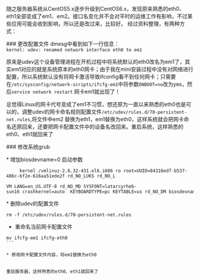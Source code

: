 随之服务器系统从CentOS5.x逐步升级到CentOS6.x，发现原来熟悉的eth0、eth1全部变成了em1、em2。接口名变化并不会对平时的运维工作有影响，不过某些应用可能会收到影响，所以还是改过来，比较好。
经过资料整理，有两种方式：

### 更改配置文件
dmesg中看到如下一行信息：`kernel: udev: renamed network interface eth0 to em1`

原来是udev这个设备管理进程在开机过程中将系统默认的eth0改名为em1了，其实em1对应的就是系统原本的eth0网卡；由于我在mini安装过程中没有对网络进行配置，所以系统默认没有将网卡激活导致ifconfig看不到任何网卡；只需要在`/etc/sysconfig/network-scripts/ifcfg-em1`中将参数`ONBOOT=no`改为yes，然后`service network restart` 网卡em1就出现了！

总觉得Linux的网卡代号变成了em1不习惯，想还原为一直以来熟悉的eth0也是可以的，调整udev的网卡命名规则配置文件`/etc/udev/rules.d/70-persistent-net.rules`,将文件中em2 替换为eth1，em1替换为eth0，这样系统就会把网卡命名还原回来，还要把网卡配置文件中的设备名改回来。重启系统，这样熟悉的eth0、eth1就回来了

### 修改系统grub

* 增加biosdevname=0 启动参数

```
     kernel /vmlinuz-2.6.32-431.el6.i686 ro root=UUID=84316edf-b537-486c-bf2e-616aa51ede2f rd_NO_LUKS rd_NO_L

VM LANG=en_US.UTF-8 rd_NO_MD SYSFONT=latarcyrheb-sun16 crashkernel=auto  KEYBOARDTYPE=pc KEYTABLE=us rd_NO_DM biosdevname=0 rhgb quiet
```

* 删除udev的配置文件 
```
rm -f /etc/udev/rules.d/70-persistent-net.rules
```

* 重命名当前网卡配置文件
````
mv ifcfg-em1 ifcfg-eth0
```

* 修改网卡配置文件内容，将em1替换为eth0


重启服务器，这样熟悉的eth0、eth1就回来了
 
